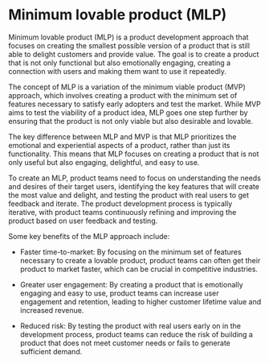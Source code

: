 # Minimum lovable product (MLP)

Minimum lovable product (MLP) is a product development approach that focuses on creating the smallest possible version of a product that is still able to delight customers and provide value. The goal is to create a product that is not only functional but also emotionally engaging, creating a connection with users and making them want to use it repeatedly.

The concept of MLP is a variation of the minimum viable product (MVP) approach, which involves creating a product with the minimum set of features necessary to satisfy early adopters and test the market. While MVP aims to test the viability of a product idea, MLP goes one step further by ensuring that the product is not only viable but also desirable and lovable.

The key difference between MLP and MVP is that MLP prioritizes the emotional and experiential aspects of a product, rather than just its functionality. This means that MLP focuses on creating a product that is not only useful but also engaging, delightful, and easy to use.

To create an MLP, product teams need to focus on understanding the needs and desires of their target users, identifying the key features that will create the most value and delight, and testing the product with real users to get feedback and iterate. The product development process is typically iterative, with product teams continuously refining and improving the product based on user feedback and testing.

Some key benefits of the MLP approach include:

* Faster time-to-market: By focusing on the minimum set of features necessary to create a lovable product, product teams can often get their product to market faster, which can be crucial in competitive industries.

* Greater user engagement: By creating a product that is emotionally engaging and easy to use, product teams can increase user engagement and retention, leading to higher customer lifetime value and increased revenue.

* Reduced risk: By testing the product with real users early on in the development process, product teams can reduce the risk of building a product that does not meet customer needs or fails to generate sufficient demand.
